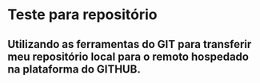 # Teste para repositório

## Utilizando as ferramentas do GIT para transferir meu repositório local para o remoto hospedado na plataforma do GITHUB.

 
